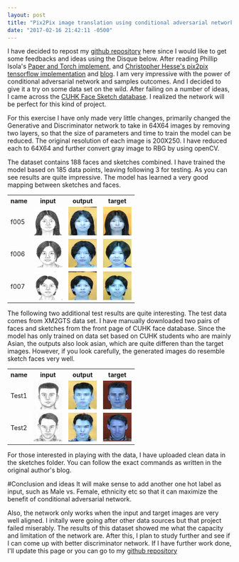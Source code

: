 ```yaml
---
layout: post
title: "Pix2Pix image translation using conditional adversarial network - sketch to face"
date: "2017-02-16 21:42:11 -0500"
---
```


I have decided to repost my [github repository](https://github.com/richliao/SketchToFace) here since I would like to get some feedbacks and ideas using the Disque below. After reading Phillip Isola's [Paper and Torch implement](https://phillipi.github.io/pix2pix/), and [Christopher Hesse's pix2pix tensorflow implementation](https://github.com/affinelayer/pix2pix-tensorflow) and [blog](http://affinelayer.com/pix2pix/). I am very impressive with the power of conditional adversarial network and samples outcomes. And I decided to give it a try on some data set on the wild. After failing on a number of ideas, I came across the [CUHK Face Sketch database](http://mmlab.ie.cuhk.edu.hk/archive/facesketch.html). I realized the network will be perfect for this kind of project.

For this exercise I have only made very little changes, primarily changed the Generative and Discriminator network to take in 64X64 images by removing two layers, so that the size of parameters and time to train the model can be reduced. The original resolution of each image is 200X250. I have reduced each to 64X64 and further convert gray image to RBG by using openCV.

The dataset contains 188 faces and sketches combined. I have trained the model based on 185 data points, leaving following 3 for testing. As you can see results are quite impressive. The model has learned a very good mapping between sketches and faces.

<table>
<tr><th>name</th><th>input</th><th>output</th><th>target</th></tr>
<tr><td>f005</td><td><img src='/images/f005-inputs.png'></td><td><img src='/images/f005-outputs.png'></td><td><img src='/images/f005-targets.png'></td></tr>
<tr><td>f006</td><td><img src='/images/f006-inputs.png'></td><td><img src='/images/f006-outputs.png'></td><td><img src='/images/f006-targets.png'></td></tr>
<tr><td>f007</td><td><img src='/images/f007-inputs.png'></td><td><img src='/images/f007-outputs.png'></td><td><img src='/images/f007-targets.png'></td></tr>
</table>

The following two additional test results are quite interesting. The test data comes from XM2GTS data set. I have manually downloaded two pairs of faces and sketches from the front page of CUHK face database. Since the model has only trained on data set based on CUHK students who are mainly Asian, the outputs also look asian, which are quite differen than the target images. However, if you look carefully, the generated images do resemble sketch faces very well.
<table>
<tr><th>name</th><th>input</th><th>output</th><th>target</th></tr>
<tr><td>Test1</td><td><img src='/images/Test1-inputs.png'></td><td><img src='/images/Test1-outputs.png'></td><td><img src='/images/Test1-targets.png'></td></tr>
<tr><td>Test2</td><td><img src='/images/Test2-inputs.png'></td><td><img src='/images/Test2-outputs.png'></td><td><img src='/images/Test2-targets.png'></td></tr>
</table>

For those interested in playing with the data, I have uploaded clean data in the sketches folder. You can follow the exact commands as written in the original author's blog.

#Conclusion and ideas
It will make sense to add another one hot label as input, such as Male vs. Female, ethnicity etc so that it can maximize the benefit of conditional adversarial network.

Also, the network only works when the input and target images are very well aligned. I initally were going after other data sources but that project failed miserably. The results of this dataset showed me what the capacity and limitation of the network are. After this, I plan to study further and see if I can come up with better discriminator network. If I have further work done, I'll update this page or you can go to my [github repository](https://github.com/richliao/SketchToFace)

